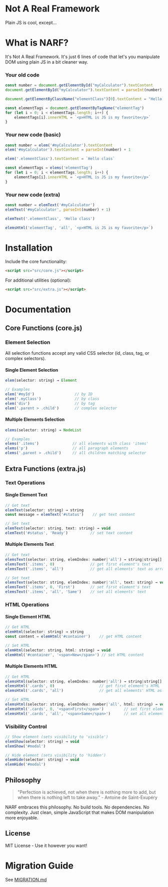 # Not A Real Framework

Plain JS is cool, except...

# What is NARF?

It's Not A Real Framework. It's just 6 lines of code that let's you manipulate DOM using plain JS in a bit cleaner way. 

### Your old code

```javascript
const number = document.getElementById("myCalculator").textContent
document.getElementById("myCalculator").textContent = parseInt(number) + 1

document.getElementByClassName("elementClass")[0].textContent = "Hello class"

const elementTags = document.getElementByTagName("elementTag")
for (let i = 0; i < elementTags.length; i++) {
    elementTags[i].innerHTML = `<p>HTML is JS is my favorite</p>`
}
```

### Your new code (basic)

```javascript
const number = elem('#myCalculator').textContent
elem('#myCalculator').textContent = parseInt(number) + 1

elem('.elementClass').textContent = `Hello class`

const elementTags = elems('elementTag')
for (let i = 0; i < elementTags.length; i++) {
    elementTags[i].innerHTML = `<p>HTML is JS is my favorite</p>`
}
```

### Your new code (extra)

```javascript
const number = elemText('#myCalculator')
elemText('#myCalculator', parseInt(number) + 1)

elemText('.elementClass', 'Hello class')

elemsHtml('elementTag', 'all', `<p>HTML is JS is my favorite</p>`)
```

# Installation

Include the core functionality:

```html
<script src="src/core.js"></script>
```

For additional utilities (optional):

```html
<script src="src/extra.js"></script>
```

# Documentation

## Core Functions (core.js)

### Element Selection
All selection functions accept any valid CSS selector (id, class, tag, or complex selectors).

#### Single Element Selection
```javascript
elem(selector: string) → Element

// Examples
elem('#myId')                  // by ID
elem('.myClass')               // by class
elem('div')                    // by tag
elem('.parent > .child')       // complex selector
```

#### Multiple Elements Selection
```javascript
elems(selector: string) → NodeList

// Examples
elems('.items')               // all elements with class 'items'
elems('p')                    // all paragraph elements
elems('.parent > .child')     // all children matching selector
```

## Extra Functions (extra.js)

### Text Operations

#### Single Element Text
```javascript
// Get text
elemText(selector: string) → string
const message = elemText('#status')    // get text content

// Set text
elemText(selector: string, text: string) → void
elemText('#status', 'Ready')          // set text content
```

#### Multiple Elements Text
```javascript
// Get text
elemsText(selector: string, elemIndex: number|'all') → string|string[]
elemsText('.items', 0)                // get first element's text
elemsText('.items', 'all')            // get all elements' text as array

// Set text
elemsText(selector: string, elemIndex: number|'all', text: string) → void
elemsText('.items', 0, 'First')       // set first element's text
elemsText('.items', 'all', 'Same')    // set all elements' text
```

### HTML Operations

#### Single Element HTML
```javascript
// Get HTML
elemHtml(selector: string) → string
const content = elemHtml('#container')    // get HTML content

// Set HTML
elemHtml(selector: string, html: string) → void
elemHtml('#container', '<span>New</span>') // set HTML content
```

#### Multiple Elements HTML
```javascript
// Get HTML
elemsHtml(selector: string, elemIndex: number|'all') → string|string[]
elemsHtml('.cards', 0)                    // get first element's HTML
elemsHtml('.cards', 'all')                // get all elements' HTML as array

// Set HTML
elemsHtml(selector: string, elemIndex: number|'all', html: string) → void
elemsHtml('.cards', 0, '<span>First</span>')         // set first element's HTML
elemsHtml('.cards', 'all', '<span>Same</span>')      // set all elements' HTML
```

### Visibility Control
```javascript
// Show element (sets visibility to 'visible')
elemShow(selector: string) → void
elemShow('#modal')

// Hide element (sets visibility to 'hidden')
elemHide(selector: string) → void
elemHide('#modal')
```

## Philosophy

> "Perfection is achieved, not when there is nothing more to add, but when there is nothing left to take away." - Antoine de Saint-Exupéry

NARF embraces this philosophy. No build tools. No dependencies. No complexity. Just clean, simple JavaScript that makes DOM manipulation more enjoyable.

## License

MIT License - Use it however you want!

# Migration Guide

See [MIGRATION.md](MIGRATION.md)
